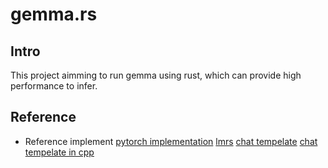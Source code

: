 # gemma.rs

## Intro

This project aimming to run gemma using rust, which can provide high performance to infer.

## Reference

- Reference implement
[pytorch implementation](https://github.com/google/gemma_pytorch)
[lmrs](https://github.com/samuel-vitorino/lm.rs/)
[chat tempelate](https://ai.google.dev/gemma/docs/formatting?hl=zh-cn)
[chat tempelate in cpp](https://github.com/google/gemma.cpp/blob/main/gemma/common.cc#L130)
